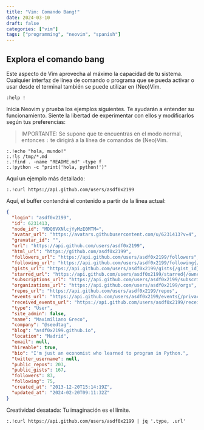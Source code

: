 ```yaml
---
title: "Vim: Comando Bang!"
date: 2024-03-10
draft: false
categories: ["vim"]
tags: ["programming", "neovim", "spanish"]
---
```


## Explora el comando bang

Este aspecto de Vim aprovecha al máximo la capacidad de tu sistema. Cualquier
interfaz de línea de comando o programa que se pueda activar o usar desde el
terminal también se puede utilizar en (Neo)Vim.

```vim
:help !
```


Inicia Neovim y prueba los ejemplos siguientes. Te ayudarán a entender su
funcionamiento. Siente la libertad de experimentar con ellos y modificarlos
según tus preferencias:

> IMPORTANTE: Se supone que te encuentras en el modo normal, entonces `:` te
> dirigirá a la línea de comandos de (Neo)Vim.

```vim
:.!echo "hola, mundo!"
:.!ls /tmp/*.md
:.!find . -name "README.md" -type f
:.!python -c "print('hola, python!')"
```

Aquí un ejemplo más detallado:

```vim
:.!curl https://api.github.com/users/asdf0x2199
```

Aquí, el buffer contendrá el contenido a partir de la línea actual:


```json
{
  "login": "asdf0x2199",
  "id": 6231413,
  "node_id": "MDQ6VXNlcjYyMzE0MTM=",
  "avatar_url": "https://avatars.githubusercontent.com/u/6231413?v=4",
  "gravatar_id": "",
  "url": "https://api.github.com/users/asdf0x2199",
  "html_url": "https://github.com/asdf0x2199",
  "followers_url": "https://api.github.com/users/asdf0x2199/followers",
  "following_url": "https://api.github.com/users/asdf0x2199/following{/other_user}",
  "gists_url": "https://api.github.com/users/asdf0x2199/gists{/gist_id}",
  "starred_url": "https://api.github.com/users/asdf0x2199/starred{/owner}{/repo}",
  "subscriptions_url": "https://api.github.com/users/asdf0x2199/subscriptions",
  "organizations_url": "https://api.github.com/users/asdf0x2199/orgs",
  "repos_url": "https://api.github.com/users/asdf0x2199/repos",
  "events_url": "https://api.github.com/users/asdf0x2199/events{/privacy}",
  "received_events_url": "https://api.github.com/users/asdf0x2199/received_events",
  "type": "User",
  "site_admin": false,
  "name": "Maximiliano Greco",
  "company": "@seedtag",
  "blog": "asdf0x2199.github.io",
  "location": "Madrid",
  "email": null,
  "hireable": true,
  "bio": "I'm just an economist who learned to program in Python.",
  "twitter_username": null,
  "public_repos": 203,
  "public_gists": 167,
  "followers": 83,
  "following": 75,
  "created_at": "2013-12-20T15:14:19Z",
  "updated_at": "2024-02-20T09:11:32Z"
}
```


Creatividad desatada: Tu imaginación es el límite.

```vim
:.!curl https://api.github.com/users/asdf0x2199 | jq '.type, .url'
```


